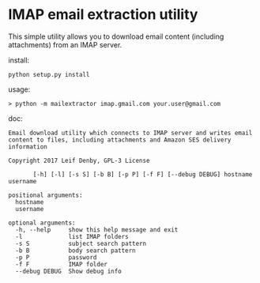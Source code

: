# IMAP email extraction utility

This simple utility allows you to download email content (including
attachments) from an IMAP server.

install:

```
python setup.py install
```

usage:

    > python -m mailextractor imap.gmail.com your.user@gmail.com

doc:
```
Email download utility which connects to IMAP server and writes email
content to files, including attachments and Amazon SES delivery information

Copyright 2017 Leif Denby, GPL-3 License

       [-h] [-l] [-s S] [-b B] [-p P] [-f F] [--debug DEBUG] hostname username

positional arguments:
  hostname
  username

optional arguments:
  -h, --help     show this help message and exit
  -l             list IMAP folders
  -s S           subject search pattern
  -b B           body search pattern
  -p P           password
  -f F           IMAP folder
  --debug DEBUG  Show debug info
```
